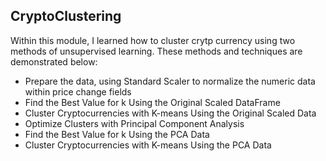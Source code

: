 ## CryptoClustering

Within this module, I learned how to cluster crytp currency using two methods of unsupervised learning. These methods and techniques are demonstrated below:

* Prepare the data, using Standard Scaler to normalize the numeric data within price change fields
* Find the Best Value for k Using the Original Scaled DataFrame
* Cluster Cryptocurrencies with K-means Using the Original Scaled Data
* Optimize Clusters with Principal Component Analysis
* Find the Best Value for k Using the PCA Data
* Cluster Cryptocurrencies with K-means Using the PCA Data

